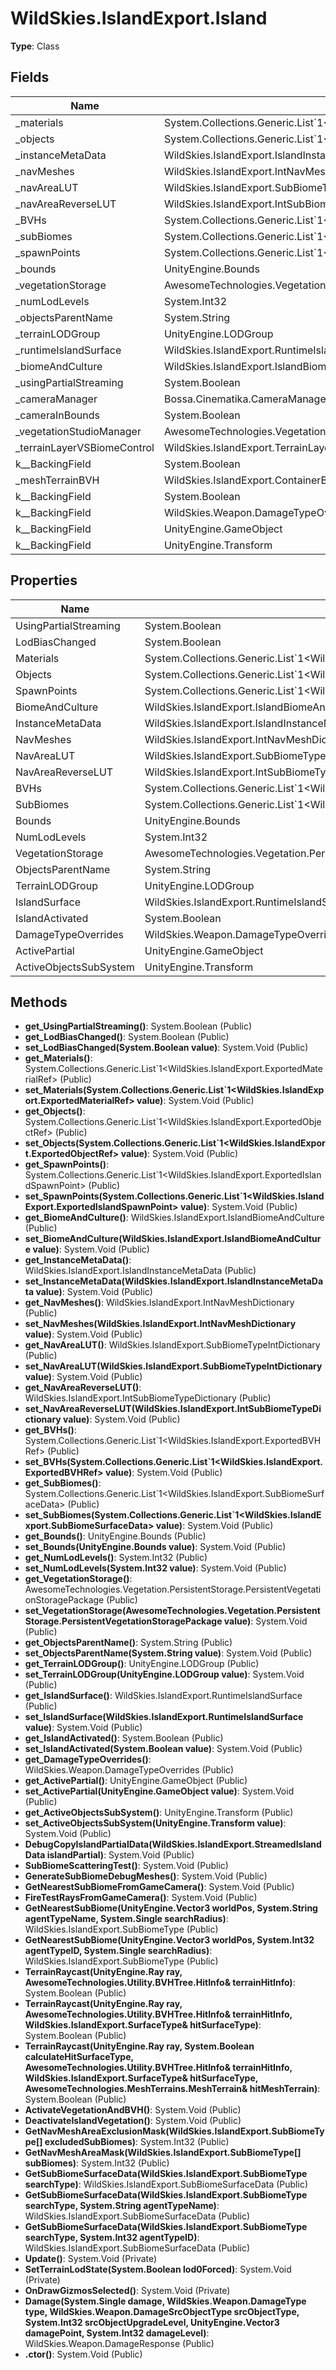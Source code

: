 ﻿# WildSkies.IslandExport.Island

**Type**: Class

## Fields

| Name | Type | Access |
|------|------|--------|
| _materials | System.Collections.Generic.List`1<WildSkies.IslandExport.ExportedMaterialRef> | Private |
| _objects | System.Collections.Generic.List`1<WildSkies.IslandExport.ExportedObjectRef> | Private |
| _instanceMetaData | WildSkies.IslandExport.IslandInstanceMetaData | Private |
| _navMeshes | WildSkies.IslandExport.IntNavMeshDictionary | Private |
| _navAreaLUT | WildSkies.IslandExport.SubBiomeTypeIntDictionary | Private |
| _navAreaReverseLUT | WildSkies.IslandExport.IntSubBiomeTypeDictionary | Private |
| _BVHs | System.Collections.Generic.List`1<WildSkies.IslandExport.ExportedBVHRef> | Private |
| _subBiomes | System.Collections.Generic.List`1<WildSkies.IslandExport.SubBiomeSurfaceData> | Private |
| _spawnPoints | System.Collections.Generic.List`1<WildSkies.IslandExport.ExportedIslandSpawnPoint> | Private |
| _bounds | UnityEngine.Bounds | Private |
| _vegetationStorage | AwesomeTechnologies.Vegetation.PersistentStorage.PersistentVegetationStoragePackage | Private |
| _numLodLevels | System.Int32 | Private |
| _objectsParentName | System.String | Private |
| _terrainLODGroup | UnityEngine.LODGroup | Private |
| _runtimeIslandSurface | WildSkies.IslandExport.RuntimeIslandSurface | Private |
| _biomeAndCulture | WildSkies.IslandExport.IslandBiomeAndCulture | Private |
| _usingPartialStreaming | System.Boolean | Private |
| _cameraManager | Bossa.Cinematika.CameraManager | Private |
| _cameraInBounds | System.Boolean | Private |
| _vegetationStudioManager | AwesomeTechnologies.VegetationStudio.VegetationStudioManager | Private |
| _terrainLayerVSBiomeControl | WildSkies.IslandExport.TerrainLayerVSBiomeControl | Private |
| <LodBiasChanged>k__BackingField | System.Boolean | Private |
| _meshTerrainBVH | WildSkies.IslandExport.ContainerBVH`1<AwesomeTechnologies.MeshTerrains.MeshTerrain> | Private |
| <IslandActivated>k__BackingField | System.Boolean | Private |
| <DamageTypeOverrides>k__BackingField | WildSkies.Weapon.DamageTypeOverrides | Private |
| <ActivePartial>k__BackingField | UnityEngine.GameObject | Private |
| <ActiveObjectsSubSystem>k__BackingField | UnityEngine.Transform | Private |

## Properties

| Name | Type | Access |
|------|------|--------|
| UsingPartialStreaming | System.Boolean | Public |
| LodBiasChanged | System.Boolean | Public |
| Materials | System.Collections.Generic.List`1<WildSkies.IslandExport.ExportedMaterialRef> | Public |
| Objects | System.Collections.Generic.List`1<WildSkies.IslandExport.ExportedObjectRef> | Public |
| SpawnPoints | System.Collections.Generic.List`1<WildSkies.IslandExport.ExportedIslandSpawnPoint> | Public |
| BiomeAndCulture | WildSkies.IslandExport.IslandBiomeAndCulture | Public |
| InstanceMetaData | WildSkies.IslandExport.IslandInstanceMetaData | Public |
| NavMeshes | WildSkies.IslandExport.IntNavMeshDictionary | Public |
| NavAreaLUT | WildSkies.IslandExport.SubBiomeTypeIntDictionary | Public |
| NavAreaReverseLUT | WildSkies.IslandExport.IntSubBiomeTypeDictionary | Public |
| BVHs | System.Collections.Generic.List`1<WildSkies.IslandExport.ExportedBVHRef> | Public |
| SubBiomes | System.Collections.Generic.List`1<WildSkies.IslandExport.SubBiomeSurfaceData> | Public |
| Bounds | UnityEngine.Bounds | Public |
| NumLodLevels | System.Int32 | Public |
| VegetationStorage | AwesomeTechnologies.Vegetation.PersistentStorage.PersistentVegetationStoragePackage | Public |
| ObjectsParentName | System.String | Public |
| TerrainLODGroup | UnityEngine.LODGroup | Public |
| IslandSurface | WildSkies.IslandExport.RuntimeIslandSurface | Public |
| IslandActivated | System.Boolean | Public |
| DamageTypeOverrides | WildSkies.Weapon.DamageTypeOverrides | Public |
| ActivePartial | UnityEngine.GameObject | Public |
| ActiveObjectsSubSystem | UnityEngine.Transform | Public |

## Methods

- **get_UsingPartialStreaming()**: System.Boolean (Public)
- **get_LodBiasChanged()**: System.Boolean (Public)
- **set_LodBiasChanged(System.Boolean value)**: System.Void (Public)
- **get_Materials()**: System.Collections.Generic.List`1<WildSkies.IslandExport.ExportedMaterialRef> (Public)
- **set_Materials(System.Collections.Generic.List`1<WildSkies.IslandExport.ExportedMaterialRef> value)**: System.Void (Public)
- **get_Objects()**: System.Collections.Generic.List`1<WildSkies.IslandExport.ExportedObjectRef> (Public)
- **set_Objects(System.Collections.Generic.List`1<WildSkies.IslandExport.ExportedObjectRef> value)**: System.Void (Public)
- **get_SpawnPoints()**: System.Collections.Generic.List`1<WildSkies.IslandExport.ExportedIslandSpawnPoint> (Public)
- **set_SpawnPoints(System.Collections.Generic.List`1<WildSkies.IslandExport.ExportedIslandSpawnPoint> value)**: System.Void (Public)
- **get_BiomeAndCulture()**: WildSkies.IslandExport.IslandBiomeAndCulture (Public)
- **set_BiomeAndCulture(WildSkies.IslandExport.IslandBiomeAndCulture value)**: System.Void (Public)
- **get_InstanceMetaData()**: WildSkies.IslandExport.IslandInstanceMetaData (Public)
- **set_InstanceMetaData(WildSkies.IslandExport.IslandInstanceMetaData value)**: System.Void (Public)
- **get_NavMeshes()**: WildSkies.IslandExport.IntNavMeshDictionary (Public)
- **set_NavMeshes(WildSkies.IslandExport.IntNavMeshDictionary value)**: System.Void (Public)
- **get_NavAreaLUT()**: WildSkies.IslandExport.SubBiomeTypeIntDictionary (Public)
- **set_NavAreaLUT(WildSkies.IslandExport.SubBiomeTypeIntDictionary value)**: System.Void (Public)
- **get_NavAreaReverseLUT()**: WildSkies.IslandExport.IntSubBiomeTypeDictionary (Public)
- **set_NavAreaReverseLUT(WildSkies.IslandExport.IntSubBiomeTypeDictionary value)**: System.Void (Public)
- **get_BVHs()**: System.Collections.Generic.List`1<WildSkies.IslandExport.ExportedBVHRef> (Public)
- **set_BVHs(System.Collections.Generic.List`1<WildSkies.IslandExport.ExportedBVHRef> value)**: System.Void (Public)
- **get_SubBiomes()**: System.Collections.Generic.List`1<WildSkies.IslandExport.SubBiomeSurfaceData> (Public)
- **set_SubBiomes(System.Collections.Generic.List`1<WildSkies.IslandExport.SubBiomeSurfaceData> value)**: System.Void (Public)
- **get_Bounds()**: UnityEngine.Bounds (Public)
- **set_Bounds(UnityEngine.Bounds value)**: System.Void (Public)
- **get_NumLodLevels()**: System.Int32 (Public)
- **set_NumLodLevels(System.Int32 value)**: System.Void (Public)
- **get_VegetationStorage()**: AwesomeTechnologies.Vegetation.PersistentStorage.PersistentVegetationStoragePackage (Public)
- **set_VegetationStorage(AwesomeTechnologies.Vegetation.PersistentStorage.PersistentVegetationStoragePackage value)**: System.Void (Public)
- **get_ObjectsParentName()**: System.String (Public)
- **set_ObjectsParentName(System.String value)**: System.Void (Public)
- **get_TerrainLODGroup()**: UnityEngine.LODGroup (Public)
- **set_TerrainLODGroup(UnityEngine.LODGroup value)**: System.Void (Public)
- **get_IslandSurface()**: WildSkies.IslandExport.RuntimeIslandSurface (Public)
- **set_IslandSurface(WildSkies.IslandExport.RuntimeIslandSurface value)**: System.Void (Public)
- **get_IslandActivated()**: System.Boolean (Public)
- **set_IslandActivated(System.Boolean value)**: System.Void (Public)
- **get_DamageTypeOverrides()**: WildSkies.Weapon.DamageTypeOverrides (Public)
- **get_ActivePartial()**: UnityEngine.GameObject (Public)
- **set_ActivePartial(UnityEngine.GameObject value)**: System.Void (Public)
- **get_ActiveObjectsSubSystem()**: UnityEngine.Transform (Public)
- **set_ActiveObjectsSubSystem(UnityEngine.Transform value)**: System.Void (Public)
- **DebugCopyIslandPartialData(WildSkies.IslandExport.StreamedIslandData islandPartial)**: System.Void (Public)
- **SubBiomeScatteringTest()**: System.Void (Public)
- **GenerateSubBiomeDebugMeshes()**: System.Void (Public)
- **GetNearestSubBiomeFromGameCamera()**: System.Void (Public)
- **FireTestRaysFromGameCamera()**: System.Void (Public)
- **GetNearestSubBiome(UnityEngine.Vector3 worldPos, System.String agentTypeName, System.Single searchRadius)**: WildSkies.IslandExport.SubBiomeType (Public)
- **GetNearestSubBiome(UnityEngine.Vector3 worldPos, System.Int32 agentTypeID, System.Single searchRadius)**: WildSkies.IslandExport.SubBiomeType (Public)
- **TerrainRaycast(UnityEngine.Ray ray, AwesomeTechnologies.Utility.BVHTree.HitInfo& terrainHitInfo)**: System.Boolean (Public)
- **TerrainRaycast(UnityEngine.Ray ray, AwesomeTechnologies.Utility.BVHTree.HitInfo& terrainHitInfo, WildSkies.IslandExport.SurfaceType& hitSurfaceType)**: System.Boolean (Public)
- **TerrainRaycast(UnityEngine.Ray ray, System.Boolean calculateHitSurfaceType, AwesomeTechnologies.Utility.BVHTree.HitInfo& terrainHitInfo, WildSkies.IslandExport.SurfaceType& hitSurfaceType, AwesomeTechnologies.MeshTerrains.MeshTerrain& hitMeshTerrain)**: System.Boolean (Public)
- **ActivateVegetationAndBVH()**: System.Void (Public)
- **DeactivateIslandVegetation()**: System.Void (Public)
- **GetNavMeshAreaExclusionMask(WildSkies.IslandExport.SubBiomeType[] excludedSubBiomes)**: System.Int32 (Public)
- **GetNavMeshAreaMask(WildSkies.IslandExport.SubBiomeType[] subBiomes)**: System.Int32 (Public)
- **GetSubBiomeSurfaceData(WildSkies.IslandExport.SubBiomeType searchType)**: WildSkies.IslandExport.SubBiomeSurfaceData (Public)
- **GetSubBiomeSurfaceData(WildSkies.IslandExport.SubBiomeType searchType, System.String agentTypeName)**: WildSkies.IslandExport.SubBiomeSurfaceData (Public)
- **GetSubBiomeSurfaceData(WildSkies.IslandExport.SubBiomeType searchType, System.Int32 agentTypeID)**: WildSkies.IslandExport.SubBiomeSurfaceData (Public)
- **Update()**: System.Void (Private)
- **SetTerrainLodState(System.Boolean lod0Forced)**: System.Void (Private)
- **OnDrawGizmosSelected()**: System.Void (Private)
- **Damage(System.Single damage, WildSkies.Weapon.DamageType type, WildSkies.Weapon.DamageSrcObjectType srcObjectType, System.Int32 srcObjectUpgradeLevel, UnityEngine.Vector3 damagePoint, System.Int32 damageLevel)**: WildSkies.Weapon.DamageResponse (Public)
- **.ctor()**: System.Void (Public)

